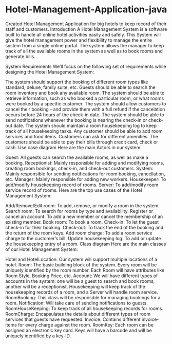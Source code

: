 # Hotel-Management-Application-java
Created Hotel Management Application for big hotels to keep record of their staff and customers.
Introduction
A Hotel Management System is a software built to handle all online hotel activities easily and safely. This System will give the hotel management power and flexibility to manage the entire system from a single online portal. The system allows the manager to keep track of all the available rooms in the system as well as to book rooms and generate bills.

System Requirements
We’ll focus on the following set of requirements while designing the Hotel Management System:

The system should support the booking of different room types like standard, deluxe, family suite, etc.
Guests should be able to search the room inventory and book any available room.
The system should be able to retrieve information, such as who booked a particular room, or what rooms were booked by a specific customer.
The system should allow customers to cancel their booking - and provide them with a full refund if the cancelation occurs before 24 hours of the check-in date.
The system should be able to send notifications whenever the booking is nearing the check-in or check-out date.
The system should maintain a room housekeeping log to keep track of all housekeeping tasks.
Any customer should be able to add room services and food items.
Customers can ask for different amenities.
The customers should be able to pay their bills through credit card, check or cash.
Use case diagram
Here are the main Actors in our system:

Guest: All guests can search the available rooms, as well as make a booking.
Receptionist: Mainly responsible for adding and modifying rooms, creating room bookings, check-in, and check-out customers.
System: Mainly responsible for sending notifications for room booking, cancellation, etc.
Manager: Mainly responsible for adding new workers.
Housekeeper: To add/modify housekeeping record of rooms.
Server: To add/modify room service record of rooms.
Here are the top use cases of the Hotel Management System:

Add/Remove/Edit room: To add, remove, or modify a room in the system.
Search room: To search for rooms by type and availability.
Register or cancel an account: To add a new member or cancel the membership of an existing member.
Book room: To book a room.
Check-in: To let the guest check-in for their booking.
Check-out: To track the end of the booking and the return of the room keys.
Add room charge: To add a room service charge to the customer’s bill.
Update housekeeping log: To add or update the housekeeping entry of a room.
Class diagram
Here are the main classes of our Hotel Management System:

Hotel and HotelLocation: Our system will support multiple locations of a hotel.
Room: The basic building block of the system. Every room will be uniquely identified by the room number. Each Room will have attributes like Room Style, Booking Price, etc.
Account: We will have different types of accounts in the system: one will be a guest to search and book rooms, another will be a receptionist. Housekeeping will keep track of the housekeeping records of a room, and a Server will handle room service.
RoomBooking: This class will be responsible for managing bookings for a room.
Notification: Will take care of sending notifications to guests.
RoomHouseKeeping: To keep track of all housekeeping records for rooms.
RoomCharge: Encapsulates the details about different types of room services that guests have requested.
Invoice: Contains different invoice-items for every charge against the room.
RoomKey: Each room can be assigned an electronic key card. Keys will have a barcode and will be uniquely identified by a key-ID.


